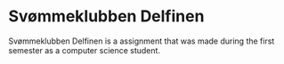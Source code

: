 # Svømmeklubben Delfinen
Svømmeklubben Delfinen is a assignment that was made during the first semester as a computer science student.
